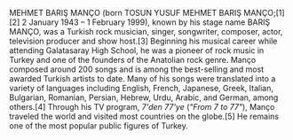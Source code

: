 MEHMET BARIŞ MANÇO (born TOSUN YUSUF MEHMET BARIŞ MANÇO;[1][2] 2 January 1943 – 1 February 1999), known by his stage name BARIŞ MANÇO, was a Turkish rock musician, singer, songwriter, composer, actor, television producer and show host.[3] Beginning his musical career while attending Galatasaray High School, he was a pioneer of rock music in Turkey and one of the founders of the Anatolian rock genre. Manço composed around 200 songs and is among the best-selling and most awarded Turkish artists to date. Many of his songs were translated into a variety of languages including English, French, Japanese, Greek, Italian, Bulgarian, Romanian, Persian, Hebrew, Urdu, Arabic, and German, among others.[4] Through his TV program, _7'den 77'ye_ (_"From 7 to 77"_), Manço traveled the world and visited most countries on the globe.[5] He remains one of the most popular public figures of Turkey.
